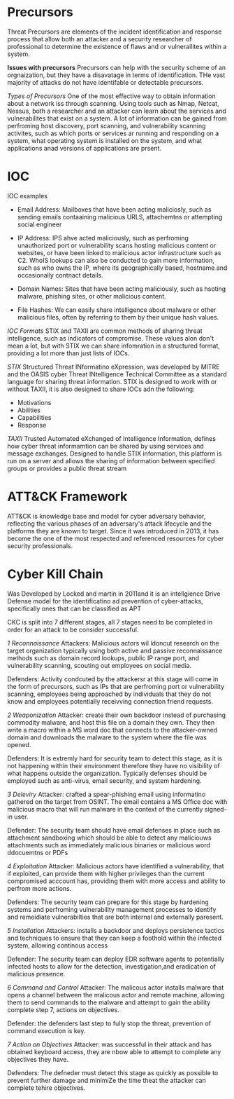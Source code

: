  # Precursors
 Threat Precursors are elements of the incident identification and response process that allow both an attacker and a security researcher of professional to determine the existence of flaws and or vulnerailites within a system. 

 **Issues with precursors**
 Precursors can help with the security scheme of an orgnaization, but they have a disavatage in terms of identification. THe vast majority of attacks do not have identifable or detectable precursors. 


 *Types of Precursors*
One of the most effective way to obtain information about a network iss through scanning. Using tools such as Nmap, Netcat, Nessus, both a researcher and an attacker can learn about the services and vulnerabilites that exist on a system. A lot of information can be gained from perfroming host discovery, port scanning, and vulnerability scanning activites, such as which ports or services ar running and responding on a system, what operating system is installed on the system, and what applications anad versions of applications are prsent. 

# IOC
IOC examples
- Email Address: Mailboxes that have been acting maliciosly, such as sending emails contaaining malicious URLS, attachemtns or attempting social engineer

- IP Address: IPS ahve acted maliciously, such as perfroming unauthorized port or vulnerability scans hosting malicious content or websites, or have been linked to malicious actor infrastructure such as C2. WhoIS lookups can also be conducted to gain more information, such as who owns the IP, where its geographically based, hostname and occasionally contnact details.

- Domain Names: Sites that have been acting maliciously, such as hsoting malware, phishing sites, or other malicious content.

- File Hashes: We can easily share intelligence about malware or other malicious files, often by referring to them by their unique hash values.

*IOC Formats*
STIX and TAXII are common methods of sharing threat intelligence, such as indicators of compromise. These values alon don't mean a lot, but with STIX we can share infomration in a structured format, providing a lot more than just lists of IOCs. 

*STIX*
Structured Threat INformatino eXpression, was developed by MITRE and the OASIS cyber Threat INtelligence Technical Committee as a standard language for sharing threat information. STIX is designed to work with or without TAXII, it is also designed to share IOCs adn the following:
- Motivations
- Abilities
- Capabilities
- Response

*TAXII*
Trusted Automated eXchanged of Intelligence Information, defines how cyber threat informamtion can be shared by using services and message exchanges. Designed to handle STIX information, this platform is run on a server and allows the sharing of information between specified groups or provides a public threat stream


# ATT&CK Framework
ATT&CK is knowledge base and model for cyber adversary behavior, reflecting the various phases of an adversary's attack lifecycle and the platforms they are known to target. Since it was introduced in 2013, it has become the one of the most respected and referenced resources for cyber security  professionals. 


# Cyber Kill Chain
Was Developed by Locked and martin in 2011and it is an intellgience Drive Defense model for the identificatino ad prevention of cyber-attacks, specifically ones that can be classified as APT

CKC is split into 7 different stages, all 7 stages need to be completed in order for an attack to be consider successful. 

*1 Reconnaissance*
Attackers: Malicious actors wil ldoncut research on the target organization typically using both active and passive reconnaissance methods such as domain record lookups, public IP range port, and vulnerability scanning, scouting out employees on social media. 

Defenders: Activity condcuted by the attackersr at this stage will come in the form of precursors, such as IPs that are perfroming port or vulnerability scanning, employees being approached by individuals that they do not know and employees potentially receivving connection friend requests. 

*2 Weaponization*
Attacker: create their own backdoor instead of purchasing commodity malware, and host this file on a domain they own. They then write a macro within a MS word doc that connects to the attacker-owned domain and downloads the malware to the system where the file was opened. 

Defenders: It is extremly hard for security team to detect this stage, as it is not happening within their environment therefore they have no visibility of what happens outside the organization. Typically defenses should be employed such as anti-virus, email security, and system hardening. 

*3 Deleviry*
Attacker: crafted a spear-phishing email using informatino gathered on the target from OSINT. The email contains a MS Office doc with malicious macro that will run malware in the context of the currently signed-in user. 

Defender: The security team should have email defenses in place such as attachment sandboxing which should be able to detect any maliciouws attachments such as immediately malicious binaries or malicious word ddocuemtns or PDFs

*4 Exploitation*
Attacker: Malicious actors have identified a vulnerability, that if exploited, can provide them with higher privileges than the current compromised acccount has, providing them with more access and ability to perfrom more actions. 

Defenders: The security team can prepare for this stage by hardening systems and perfroming vulnerability management processes to identify and remeidiate vulnerabilties that are both internal and externally paresent. 

*5 Installation*
Attackers: installs a backdoor and deploys persistence tactics and techniques to ensure that they can keep a foothold within the infected system, allowing continous access

Defender: The security team can deploy EDR software agents to potentially infected hosts to allow for the detection, investigation,and eradication of malicious presence. 

*6 Command and Control*
Attacker: The malicous actor installs malware that opens a channel between the malicous actor and remote machine, allowing them to send commands to the malware and attempt to gain the ability complete step 7, actions on objectives. 

Defender: the defenders last step to fully stop the threat, prevention of command execution is key. 

*7 Action on Objectives*
Attacker: was successful in their attack and has obtained keyboard access, they are nbow able to attempt to complete any objectives they have. 

Defenders: The defneder must detect this stage as quickly as possible to prevent further damage and minimiZe the time theat the attacker can complete tehire objectives. 







